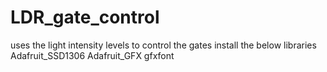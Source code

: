 # LDR_gate_control
uses the light intensity levels to control the gates
install the below libraries 
Adafruit_SSD1306
Adafruit_GFX
gfxfont
